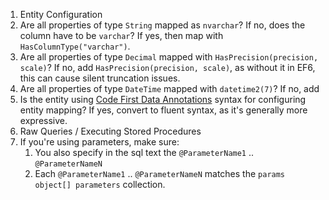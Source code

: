 1. Entity Configuration
  1. Are all properties of type `String` mapped as `nvarchar`?  If no, does the column have to be `varchar`?  If yes, then map with `HasColumnType("varchar")`.
  2. Are all properties of type `Decimal` mapped with `HasPrecision(precision, scale)`?  If no, add `HasPrecision(precision, scale)`, as without it in EF6, this can cause silent truncation issues.
  3. Are all properties of type `DateTime` mapped with `datetime2(7)`?  If no, add 
  4. Is the entity using [Code First Data Annotations](https://docs.microsoft.com/en-us/ef/ef6/modeling/code-first/data-annotations) syntax for configuring entity mapping?  If yes, convert to fluent syntax, as it's generally more expressive.
2. Raw Queries / Executing Stored Procedures
  1. If you're using parameters, make sure:
      1. You also specify in the sql text the `@ParameterName1` .. `@ParameterNameN`
      2. Each `@ParameterName1` .. `@ParameterNameN` matches the `params object[] parameters` collection.
